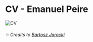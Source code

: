 # CV - Emanuel Peire

![CV](https://github.com/emapeire/cv/assets/63935846/b82ab3eb-2c83-4df8-adc1-744a26aff114)

###### ✨ Credits to [Bartosz Jarocki](https://github.com/BartoszJarocki)
